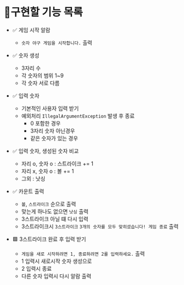 # 📝구현할 기능 목록

- ✅ 게임 시작 알람 
  - `숫자 야구 게임을 시작합니다.` 출력
 

- ✅ 숫자 생성 
  - 3자리 수 
  - 각 숫자의 범위 1~9 
  - 각 숫자 서로 다름


- ✅ 입력 숫자 
  - 기본적인 사용자 입력 받기 
  - 예외처리 `IllegalArgumentException` 발생 후 종료 
    - 0 포함한 경우
    - 3자리 숫자 아닌경우 
    - 같은 숫자가 있는 경우


- ✅ 입력 숫자, 생성된 숫자 비교 
  - 자리 o, 숫자 o : 스트라이크 += 1
  - 자리 x, 숫자 o : 볼 += 1
  - 그외 : 낫싱


- ✅ 카운트 출력
  - `볼`, `스트라이크` 순으로 출력
  - 맞는게 하나도 없으면 `낫싱` 출력
  - 3스트라이크 아닐 떄 다시 입력
  - 3스트라이크시 `3스트라이크` `3개의 숫자를 모두 맞히셨습니다! 게임 종료` 출력 


- 🟩 3스트라이크 완료 후 입력 받기
  - `게임을 새로 시작하려면 1, 종료하려면 2를 입력하세요.` 출력
  - 1 입력시 새로시작 숫자 생성으로 
  - 2 입력시 종료
  - 다른 숫자 입력시 다시 알람 출력 